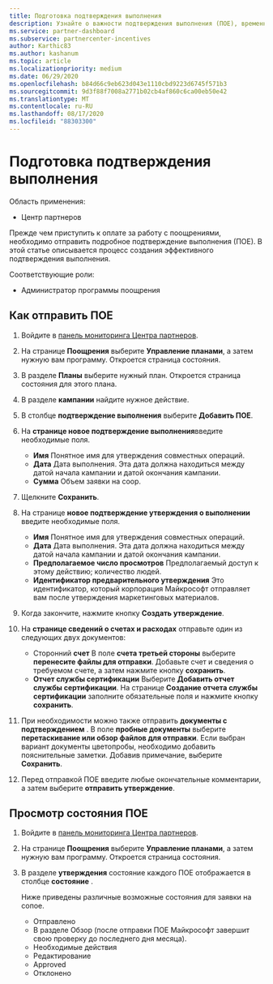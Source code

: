 ```yaml
---
title: Подготовка подтверждения выполнения
description: Узнайте о важности подтверждения выполнения (ПОЕ), временных шкал, состояния просмотра и руководствах по отправке.
ms.service: partner-dashboard
ms.subservice: partnercenter-incentives
author: Karthic83
ms.author: kashanum
ms.topic: article
ms.localizationpriority: medium
ms.date: 06/29/2020
ms.openlocfilehash: b84d66c9eb623d043e1110cbd9223d6745f571b3
ms.sourcegitcommit: 9d3f88f7008a2771b02cb4af860c6ca00eb50e42
ms.translationtype: MT
ms.contentlocale: ru-RU
ms.lasthandoff: 08/17/2020
ms.locfileid: "88303300"
---
```

# <a name="prepare-your-proof-of-execution"></a>Подготовка подтверждения выполнения

Область применения:

- Центр партнеров

Прежде чем приступить к оплате за работу с поощрениями, необходимо отправить подробное подтверждение выполнения (ПОЕ). В этой статье описывается процесс создания эффективного подтверждения выполнения.

Соответствующие роли:

- Администратор программы поощрения

## <a name="how-to-submit-a-poe"></a>Как отправить ПОЕ

1. Войдите в [панель мониторинга Центра партнеров](https://partner.microsoft.com/dashboard/).

2. На странице **Поощрения** выберите **Управление планами**, а затем нужную вам программу. Откроется страница состояния.

3. В разделе **Планы** выберите нужный план. Откроется страница состояния для этого плана.

4. В разделе **кампании** найдите нужное действие.

5. В столбце **подтверждение выполнения** выберите **Добавить ПОЕ**.

6. На **странице новое подтверждение выполнения**введите необходимые поля.

   - **Имя**  Понятное имя для утверждения совместных операций.
   - **Дата**  Дата выполнения. Эта дата должна находиться между датой начала кампании и датой окончания кампании.
   - **Сумма**  Объем заявки на соop.

7. Щелкните **Сохранить**.

8. На странице **новое подтверждение утверждения о выполнении** введите необходимые поля.

   - **Имя**  Понятное имя для утверждения совместных операций.
   - **Дата**  Дата выполнения. Эта дата должна находиться между датой начала кампании и датой окончания кампании.
   - **Предполагаемое число просмотров**   Предполагаемый доступ к этому действию; количество людей.
   - **Идентификатор предварительного утверждения**   Это идентификатор, который корпорация Майкрософт отправляет вам после утверждения маркетинговых материалов.

9. Когда закончите, нажмите кнопку **Создать утверждение**.

10. На **странице сведений о счетах и расходах** отправьте один из следующих двух документов:
    - Сторонний **счет**  В поле **счета третьей стороны** выберите **перенесите файлы для отправки**. Добавьте счет и сведения о требуемом счете, а затем нажмите кнопку **сохранить**.
    - **Отчет службы сертификации**  Выберите **Добавить отчет службы сертификации**. На странице **Создание отчета службы сертификации** заполните обязательные поля и нажмите кнопку **сохранить**.

11. При необходимости можно также отправить **документы с подтверждением** . В поле **пробные документы** выберите **перетаскивание или обзор файлов для отправки**. Если выбран вариант документы цветопробы, необходимо добавить пояснительные заметки. Добавив примечание, выберите **Сохранить**.

12. Перед отправкой ПОЕ введите любые окончательные комментарии, а затем выберите **отправить утверждение**.

## <a name="view-the-status-of-a-poe"></a>Просмотр состояния ПОЕ

1. Войдите в [панель мониторинга Центра партнеров](https://partner.microsoft.com/dashboard/).

2. На странице **Поощрения** выберите **Управление планами**, а затем нужную вам программу. Откроется страница состояния.

3. В разделе **утверждения** состояние каждого ПОЕ отображается в столбце **состояние** .

   Ниже приведены различные возможные состояния для заявки на сопое.

   - Отправлено
   - В разделе Обзор (после отправки ПОЕ Майкрософт завершит свою проверку до последнего дня месяца).
   - Необходимые действия
   - Редактирование
   - Approved
   - Отклонено
